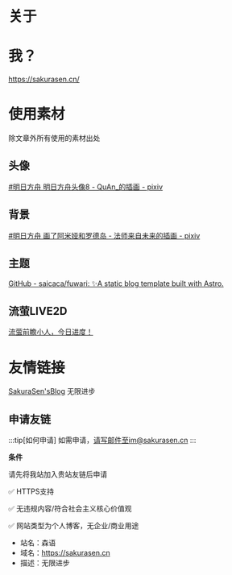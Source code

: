 # 关于

# 我？

https://sakurasen.cn/

# 使用素材
除文章外所有使用的素材出处
## 头像
[#明日方舟 明日方舟头像8 - QuAn\_的插画 - pixiv](https://www.pixiv.net/artworks/93388262)
## 背景
[#明日方舟 画了阿米娅和罗德岛 - 法师来自未来的插画 - pixiv](https://www.pixiv.net/artworks/124383634)
## 主题
[GitHub - saicaca/fuwari: ✨A static blog template built with Astro.](https://github.com/saicaca/fuwari)
## 流萤LIVE2D
[流萤前瞻小人，今日进度！](https://www.bilibili.com/video/BV1kJ4m1g7fs/?share_source=copy_web&vd_source=722c59ae589c4dd7c2cc954ecad0ae89)

# 友情链接
[SakuraSen'sBlog](https://sakurasen.cn) 无限进步



## 申请友链

:::tip[如何申请]
 如需申请，请写邮件至im@sakurasen.cn
:::

**条件**

请先将我站加入贵站友链后申请

✅ HTTPS支持

✅ 无违规内容/符合社会主义核心价值观

✅ 网站类型为个人博客，无企业/商业用途

- 站名：森语
- 域名：https://sakurasen.cn
- 描述：无限进步

